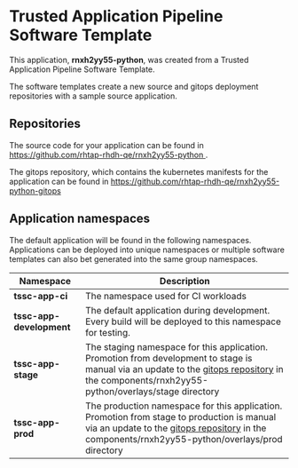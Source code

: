 # Trusted Application Pipeline Software Template

This application, **rnxh2yy55-python**, was created from a Trusted Application Pipeline Software Template.

The software templates create a new source and gitops deployment repositories with a sample source application. 

## Repositories

The source code for your application can be found in [https://github.com/rhtap-rhdh-qe/rnxh2yy55-python ](https://github.com/rhtap-rhdh-qe/rnxh2yy55-python ).
 
The gitops repository, which contains the kubernetes manifests for the application can be found in 
[https://github.com/rhtap-rhdh-qe/rnxh2yy55-python-gitops ](https://github.com/rhtap-rhdh-qe/rnxh2yy55-python-gitops ) 

## Application namespaces 

The default application will be found in the following namespaces. Applications can be deployed into unique namespaces or multiple software templates can also bet generated into the same group namespaces.  

|  Namespace   |  Description   |  
| -------- | -------- |
| **tssc-app-ci** | The namespace used for CI workloads |
| **tssc-app-development** | The default application during development. Every build will be deployed to this namespace for testing. |
| **tssc-app-stage** | The staging namespace for this application. Promotion from development to stage is manual via an update to the [gitops repository](https://github.com/rhtap-rhdh-qe/rnxh2yy55-python-gitops ) in the components/rnxh2yy55-python/overlays/stage directory |
| **tssc-app-prod** | The production namespace for this application. Promotion from stage to production is manual via an update to the [gitops repository](https://github.com/rhtap-rhdh-qe/rnxh2yy55-python-gitops ) in the components/rnxh2yy55-python/overlays/prod directory |